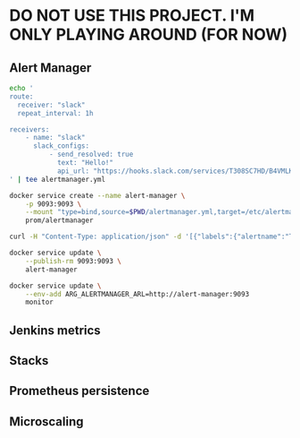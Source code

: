 # DO NOT USE THIS PROJECT. I'M ONLY PLAYING AROUND (FOR NOW)

## Alert Manager

```bash
echo '
route:
  receiver: "slack"
  repeat_interval: 1h

receivers:
    - name: "slack"
      slack_configs:
          - send_resolved: true
            text: "Hello!"
            api_url: "https://hooks.slack.com/services/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"
' | tee alertmanager.yml

docker service create --name alert-manager \
    -p 9093:9093 \
    --mount "type=bind,source=$PWD/alertmanager.yml,target=/etc/alertmanager/config.yml" \
    prom/alertmanager

curl -H "Content-Type: application/json" -d '[{"labels":{"alertname":"TestAlert1"}}]' $(docker-machine ip swarm-1):9093/api/v1/alerts

docker service update \
    --publish-rm 9093:9093 \
    alert-manager

docker service update \
    --env-add ARG_ALERTMANAGER_ARL=http://alert-manager:9093
    monitor
```

## Jenkins metrics

## Stacks

## Prometheus persistence

## Microscaling
